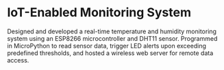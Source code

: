 # IoT-Enabled Monitoring System

Designed and developed a real-time temperature and humidity monitoring system using an ESP8266 microcontroller and DHT11 sensor. Programmed in MicroPython to read sensor data, trigger LED alerts upon exceeding predefined thresholds, and hosted a wireless web server for remote data access.
